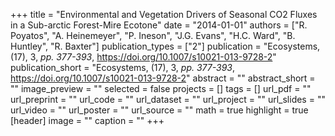 +++
title = "Environmental and Vegetation Drivers of Seasonal CO2 Fluxes in a Sub-arctic Forest-Mire Ecotone"
date = "2014-01-01"
authors = ["R. Poyatos", "A. Heinemeyer", "P. Ineson", "J.G. Evans", "H.C. Ward", "B. Huntley", "R. Baxter"]
publication_types = ["2"]
publication = "Ecosystems, (17), 3, _pp. 377-393_, https://doi.org/10.1007/s10021-013-9728-2"
publication_short = "Ecosystems, (17), 3, _pp. 377-393_, https://doi.org/10.1007/s10021-013-9728-2"
abstract = ""
abstract_short = ""
image_preview = ""
selected = false
projects = []
tags = []
url_pdf = ""
url_preprint = ""
url_code = ""
url_dataset = ""
url_project = ""
url_slides = ""
url_video = ""
url_poster = ""
url_source = ""
math = true
highlight = true
[header]
image = ""
caption = ""
+++
